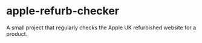 # apple-refurb-checker
 A small project that regularly checks the Apple UK refurbished website for a product.
